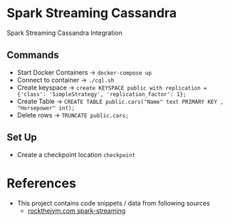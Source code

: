 # Spark Streaming Cassandra

Spark Streaming Cassandra Integration

## Commands
- Start Docker Containers -> `docker-compose up`
- Connect to container -> `./cql.sh`
- Create keyspace -> `create KEYSPACE public with replication = {'class': 'SimpleStrategy', 'replication_factor': 1};`
- Create Table -> `CREATE TABLE public.cars("Name" text PRIMARY KEY , "Horsepower" int);`
- Delete rows -> `TRUNCATE public.cars;`

## Set Up
- Create a checkpoint location `checkpoint`

# References
- This project contains code snippets / data from following sources
  - [rockthejvm.com  spark-streaming](https://rockthejvm.com/p/spark-streaming)
  
  